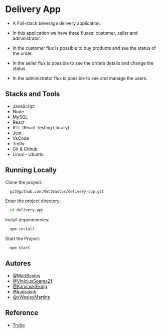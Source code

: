 # Delivery App

- A Full-stack beverage delivery application.

- In this application we have three fluxes: customer, seller and administrator.

- In the customer flux is possible to buy products and see the status of the order.

- In the seller flux is possible to see the orders details and change the status.

- In the administrator flux is possible to see and manage the users.

## Stacks and Tools

- JavaScript
- Node
- MySQL
- React
- RTL (React Testing Library)
- Jest
- VsCode
- Trello
- Git & Github
- Linux - Ubuntu

## Running Locally

Clone the project:

```bash
  git@github.com:MattBastos/delivery-app.git
```

Enter the project directory:

```bash
  cd delivery-app
```

Install dependencies:

```bash
  npm install
```

Start the Project:

```bash
  npm start
```

## Autores

- [@MattBastos](https://www.github.com/MattBastos)
- [@ViniciusSoares21](https://github.com/ViniciusSoares21)
- [@KaminskiFking](https://github.com/KaminskiFking)
- [@kadraknb](https://github.com/kadraknb)
- [@xWesleyMartins](https://github.com/xWesleyMartins)


## Reference

 - [Trybe](https://www.betrybe.com/)
